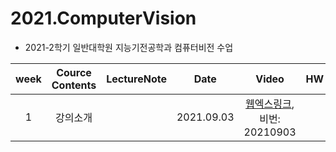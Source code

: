 
# 2021.ComputerVision
- 2021-2학기 일반대학원 지능기전공학과 컴퓨터비전 수업

| week | Cource Contents | LectureNote | Date |  Video | HW | 
|:---:|:---:|:---:|:---:|:---:|:---:| 
| 1 | 강의소개 | | 2021.09.03 | [웹엑스링크](https://sejong.webex.com/sejong/j.php?MTID=mbf266a620c69c8e6c0e9ab3b676112dd), 비번: 20210903 |  |


